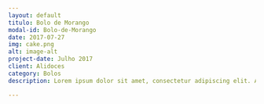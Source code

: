 ```yaml
---
layout: default
titulo: Bolo de Morango
modal-id: Bolo-de-Morango
date: 2017-07-27
img: cake.png
alt: image-alt
project-date: Julho 2017
client: Alidoces
category: Bolos
description: Lorem ipsum dolor sit amet, consectetur adipiscing elit. Aenean tincidunt erat sit amet orci pellentesque, in sagittis turpis sollicitudin. Donec lobortis quis dolor non ultricies. Fusce enim leo, porttitor ut magna in, placerat placerat lacus. Pellentesque malesuada ligula sed augue ultrices, in faucibus dolor interdum. Aliquam accumsan orci

---
```

